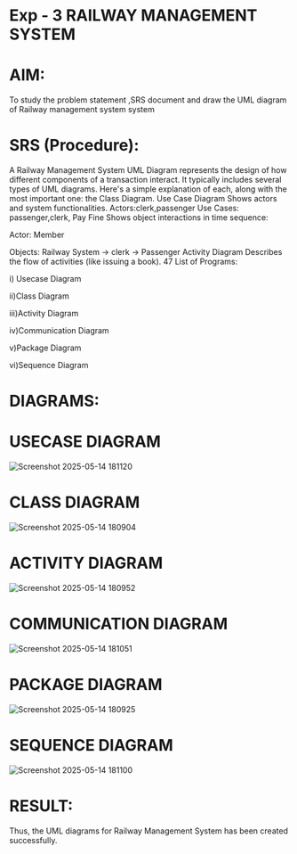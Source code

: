 # Exp - 3 RAILWAY MANAGEMENT SYSTEM

# AIM:
To study the problem statement ,SRS document and draw the UML diagram of Railway management system system
# SRS (Procedure):
A Railway Management System UML Diagram represents the design of how different components of a transaction interact. It typically includes several types of UML diagrams. Here's a simple explanation of each, along with the most important one: the Class Diagram.
Use Case Diagram
Shows actors and system functionalities.
Actors:clerk,passenger
Use Cases: passenger,clerk, Pay Fine
Shows object interactions in time sequence:

Actor: Member

Objects: Railway System → clerk → Passenger
Activity Diagram
Describes the flow of activities (like issuing a book).
47
List of Programs:

i) Usecase Diagram

ii)Class Diagram

iii)Activity Diagram

iv)Communication Diagram

v)Package Diagram

vi)Sequence Diagram

# DIAGRAMS:
# USECASE DIAGRAM
![Screenshot 2025-05-14 181120](https://github.com/user-attachments/assets/ae97f9b8-7d95-4fb7-9fa8-ee2adfc04814)

# CLASS DIAGRAM
![Screenshot 2025-05-14 180904](https://github.com/user-attachments/assets/9d1bbc0d-8a85-4c8a-a51c-11812dfd8688)

# ACTIVITY DIAGRAM
![Screenshot 2025-05-14 180952](https://github.com/user-attachments/assets/55e262c0-d938-42d3-8b4c-7e61cfb4e14a)

# COMMUNICATION DIAGRAM
![Screenshot 2025-05-14 181051](https://github.com/user-attachments/assets/a7f6d60c-8cd6-4e38-9575-01d8d608ecc1)

# PACKAGE DIAGRAM
![Screenshot 2025-05-14 180925](https://github.com/user-attachments/assets/7a43b404-7624-42c7-ab53-959cde5661f0)

# SEQUENCE DIAGRAM

![Screenshot 2025-05-14 181100](https://github.com/user-attachments/assets/23956924-e753-4e24-aa0a-080b43c9368c)



# RESULT:
Thus, the UML diagrams for Railway Management System has been created successfully.

